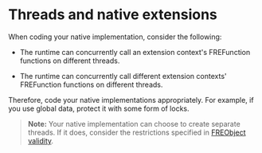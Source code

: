 # Threads and native extensions

When coding your native implementation, consider the following:

- The runtime can concurrently call an extension context's FREFunction functions
  on different threads.

- The runtime can concurrently call different extension contexts' FREFunction
  functions on different threads.

Therefore, code your native implementations appropriately. For example, if you
use global data, protect it with some form of locks.

> **Note:** Your native implementation can choose to create separate threads. If
> it does, consider the restrictions specified in
> [FREObject validity](./the-freobject-type.md#freobject-validity).
